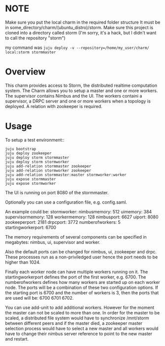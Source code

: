 # NOTE
Make sure you put the local charm in the required folder structure
It must be in some_directory/charm/(ubuntu_distro)/storm.  Make sure this project is cloned into a directory called storm (I'm sorry, it's a hack, but I didn't want to call the repository "storm")

my command was `juju deploy -v --repository=/home/my_user/charm/ local:storm stormmaster`

# Overview

This charm provides access to Storm, the distributed realtime computation system. The Charm allows you
to setup a master and one or more workers. The supervisor contains Nimbus and the UI.
The workers containi a supervisor, a DRPC server and one or more workers when a topology is deployed.
A relation with zookeeper is required.

# Usage

To setup a test environment::

    juju bootstrap
    juju deploy zookeeper
    juju deploy storm stormmaster
    juju deploy storm stormworker
    juju add-relation stormmaster zookeeper
    juju add-relation stormworker zookeeper
    juju add-relation stormmaster:master stormworker:worker
    juju expose stormmaster
    juju expose stormworker

The UI is running on port 8080 of the stormmaster.

Optionally you can use a configuration file, e.g. config.saml.

An example could be:
stormworker:
  nimbusmemory: 512
  uimemory: 384
  supervisormemory: 128
  workermemory: 128
  nimbusport: 6627
  uiport: 8080
  zookeeperport: 2181
  drpcport: 3772
  numberofworkers: 5
  startingworkerport: 6700

The memory requirements of several components can be specified in 
megabytes: nimbus, ui, supervisor and worker.

Also the default ports can be changed for nimbus, ui, zookeeper and drpc.
These processes run as a non-priviledged user hence the port needs to be
higher than 1024.

Finally each worker node can have multiple workers running on it.
The startingworkerport defines the port of the first worker, e.g. 6700.
The numberofworkers defines how many workers are started up on each worker
node. The ports will be a combination of these two configuration options. 
If the starting port is 6700 and the number of workers is 3, then the ports
that are used will be: 6700 6701 6702.

You can use add-unit to add additional workers. However for the moment the
master can not be scaled to more than one. In order for the master to be scaled,
a distributed file system would have to synchronize /mnt/storm between different
peers and if the master died, a zookeeper master selection process would have to
select a new master and all workers would have to change their nimbus server
reference to point to the new master and restart.
